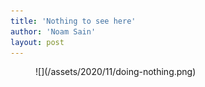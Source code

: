 ```yaml
---
title: 'Nothing to see here'
author: 'Noam Sain'
layout: post
---
```


<figure class="wp-block-image size-large">![](/assets/2020/11/doing-nothing.png)</figure>